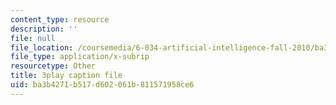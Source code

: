 ```yaml
---
content_type: resource
description: ''
file: null
file_location: /coursemedia/6-034-artificial-intelligence-fall-2010/ba3b4271b517d602061b811571958ce6_SXBG3RGr_Rc.srt
file_type: application/x-subrip
resourcetype: Other
title: 3play caption file
uid: ba3b4271-b517-d602-061b-811571958ce6
---
```

